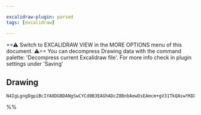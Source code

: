 ```yaml
---

excalidraw-plugin: parsed
tags: [excalidraw]

---
```


==⚠  Switch to EXCALIDRAW VIEW in the MORE OPTIONS menu of this document. ⚠== You can decompress Drawing data with the command palette: 'Decompress current Excalidraw file'. For more info check in plugin settings under 'Saving'


## Drawing
```compressed-json
N4IgLgngDgpiBcIYA8DGBDANgSwCYCd0B3EAGhADcZ8BnbAewDsEAmcm+gV31TkQAswYKDXgB6MQHNsYfpwBGAOlT0AtmIBeNCtlQbs6RmPry6uA4wC0KDDgLFLUTJ2lH8MTDHQ0YNMWHRJMRZFEIA2MiRPVRhGMBoEAG0AXXJ0KCgAZQCwPlBJfDxM7A0+Rk5MTHIdGCIAIXRUAGsCrkZcAGF6THp8BBAAYgAzEdGQAF9xoA===
```
%%
